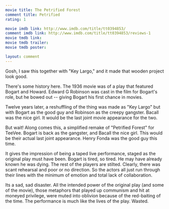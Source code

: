 ```yaml
---
movie title: The Petrified Forest
comment title: Petrified
rating: 1

movie imdb link: http://www.imdb.com/title/tt0394853/
comment imdb link: http://www.imdb.com/title/tt0394853/reviews-1
movie tmdb link: 
movie tmdb trailer: 
movie tmdb poster: 

layout: comment
---
```


Gosh, I saw this together with "Key Largo," and it made that wooden project look good.

There's some history here. The 1936 movie was of a play that featured Bogart and Howard. Edward G Robinson was cast in the film for Bogart's role, but he bowed out -- giving Bogart his first chance in movies.

Twelve years later, a reshuffling of the thing was made as "Key Largo" but with Bogart as the good guy and Robinson as the creepy gangster. Bacall was the nice girl. It would be the last joint movie appearance for the two.

But wait! Along comes this, a simplified remake of "Petrified Forest" for TeeVee. Bogart is back as the gangster, and Bacall the nice girl. This would be their actual last joint appearance. Henry Fonda was the good guy this time.

It gives the impression of being a taped live performance, staged as the original play must have been. Bogart is tired, so tired. He may have already known he was dying. The rest of the players are stilted. Clearly, there was scant rehearsal and poor or no direction. So the actors all just run through their lines with the minimum of emotion and total lack of collaboration.

Its a sad, sad disaster. All the intended power of the original play (and some of the movie), those metaphors that played up communism and hit at moneyed privilege, were muted into oblivion because of the red-baiting of the time. The performance is much like the lives of the play. Wasted.